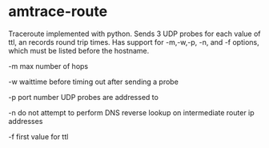 # amtrace-route

Traceroute implemented with python. Sends 3 UDP probes for each value of ttl, an records round trip times. Has support for -m,-w,-p, -n, and -f options, which must be listed before the hostname.

-m max number of hops

-w waittime before timing out after sending a probe

-p port number UDP probes are addressed to

-n do not attempt to perform DNS reverse lookup on intermediate router ip addresses

-f first value for ttl
